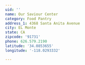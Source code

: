 ```yaml
---
uid: ''
name: Our Saviour Center
category: Food Pantry
address_1: 4368 Santa Anita Avenue
city: EL Monte
state: CA
zipcode: '91731'
phone: 626.579.2190
latitude: '34.0853655'
longitude: '-118.0293332'

---
```


